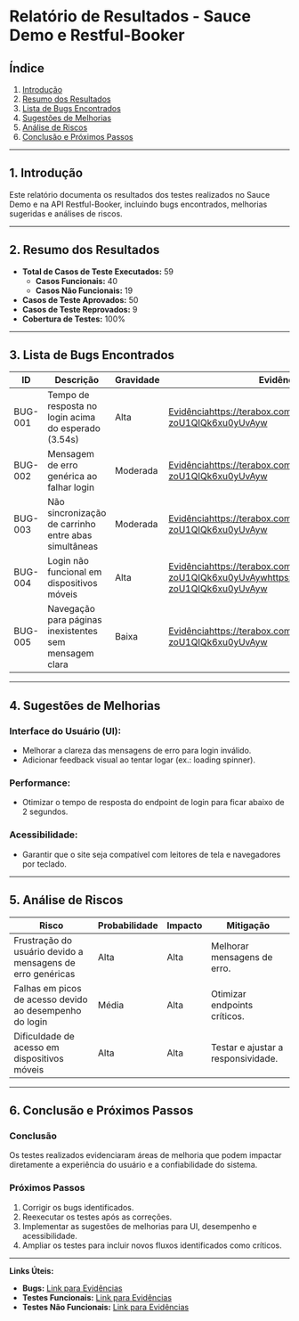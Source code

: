 # Relatório de Resultados - Sauce Demo e Restful-Booker

## Índice
1. [Introdução](#introdução)  
2. [Resumo dos Resultados](#resumo-dos-resultados)  
3. [Lista de Bugs Encontrados](#lista-de-bugs-encontrados)  
4. [Sugestões de Melhorias](#sugestões-de-melhorias)  
5. [Análise de Riscos](#análise-de-riscos)  
6. [Conclusão e Próximos Passos](#conclusão-e-próximos-passos)  

---

## 1. Introdução
Este relatório documenta os resultados dos testes realizados no Sauce Demo e na API Restful-Booker, incluindo bugs encontrados, melhorias sugeridas e análises de riscos.

---

## 2. Resumo dos Resultados

- **Total de Casos de Teste Executados:** 59  
  - **Casos Funcionais:** 40  
  - **Casos Não Funcionais:** 19  
- **Casos de Teste Aprovados:** 50  
- **Casos de Teste Reprovados:** 9  
- **Cobertura de Testes:** 100%

---

## 3. Lista de Bugs Encontrados

| ID       | Descrição                                              | Gravidade | Evidência                   | Status  |
|----------|--------------------------------------------------------|-----------|-----------------------------|---------|
| BUG-001  | Tempo de resposta no login acima do esperado (3.54s)   | Alta      | [Evidência](#)https://terabox.com/s/1uzW-zoU1QIQk6xu0yUvAyw              | Aberto  |
| BUG-002  | Mensagem de erro genérica ao falhar login              | Moderada  | [Evidência](#)https://terabox.com/s/1uzW-zoU1QIQk6xu0yUvAyw              | Aberto  |
| BUG-003  | Não sincronização de carrinho entre abas simultâneas   | Moderada  | [Evidência](#)https://terabox.com/s/1uzW-zoU1QIQk6xu0yUvAyw              | Aberto  |
| BUG-004  | Login não funcional em dispositivos móveis             | Alta      | [Evidênciahttps://terabox.com/s/1uzW-zoU1QIQk6xu0yUvAyw](#)https://terabox.com/s/1uzW-zoU1QIQk6xu0yUvAyw              | Aberto  |
| BUG-005  | Navegação para páginas inexistentes sem mensagem clara | Baixa     | [Evidência](#)https://terabox.com/s/1uzW-zoU1QIQk6xu0yUvAyw             | Aberto  |

---

## 4. Sugestões de Melhorias

### **Interface do Usuário (UI):**
- Melhorar a clareza das mensagens de erro para login inválido.
- Adicionar feedback visual ao tentar logar (ex.: loading spinner).

### **Performance:**
- Otimizar o tempo de resposta do endpoint de login para ficar abaixo de 2 segundos.

### **Acessibilidade:**
- Garantir que o site seja compatível com leitores de tela e navegadores por teclado.

---

## 5. Análise de Riscos

| Risco                                                    | Probabilidade | Impacto       | Mitigação                            |
|----------------------------------------------------------|---------------|---------------|--------------------------------------|
| Frustração do usuário devido a mensagens de erro genéricas | Alta          | Alta          | Melhorar mensagens de erro.          |
| Falhas em picos de acesso devido ao desempenho do login  | Média         | Alta          | Otimizar endpoints críticos.         |
| Dificuldade de acesso em dispositivos móveis             | Alta          | Alta          | Testar e ajustar a responsividade.   |

---

## 6. Conclusão e Próximos Passos

### **Conclusão**
Os testes realizados evidenciaram áreas de melhoria que podem impactar diretamente a experiência do usuário e a confiabilidade do sistema.

### **Próximos Passos**
1. Corrigir os bugs identificados.
2. Reexecutar os testes após as correções.
3. Implementar as sugestões de melhorias para UI, desempenho e acessibilidade.
4. Ampliar os testes para incluir novos fluxos identificados como críticos.

---

**Links Úteis:**  
- **Bugs:** [Link para Evidências](https://terabox.com/s/1Tt3Bz1a6JdNAH-dLprAJcQ)  
- **Testes Funcionais:** [Link para Evidências](https://terabox.com/s/11J0NPRZJ7hfTIFhCHSMfJA)  
- **Testes Não Funcionais:** [Link para Evidências](https://terabox.com/s/16JvzuwtzvLmdz5cCKArzOw)  
